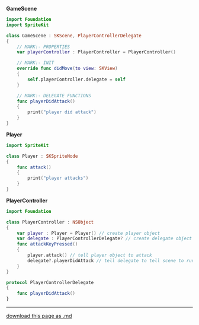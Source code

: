 **GameScene**

```swift
import Foundation
import SpriteKit

class GameScene : SKScene, PlayerControllerDelegate
{
	// MARK:- PROPERTIES
	var playerController : PlayerController = PlayerController()

	// MARK:- INIT
	override func didMove(to view: SKView)
    {
        self.playerController.delegate = self
    }

 	// MARK:- DELEGATE FUNCTIONS
    func playerDidAttack()
    {
    	print("player did attack")
    }
}
```

**Player**

```swift
import SpriteKit

class Player : SKSpriteNode
{
    func attack() 
    {
        print("player attacks")
    }
}
```

**PlayerController**

```swift
import Foundation

class PlayerController : NSObject
{
    var player : Player = Player() // create player object
    var delegate : PlayerControllerDelegate? // create delegate object
    func attackKeyPressed()
    {
        player.attack() // tell player object to attack
        delegate?.playerDidAttack // tell delegate to tell scene to run playerDidAttack
    }
}

protocol PlayerControllerDelegate
{
    func playerDidAttack()
}
```

-----------------------------------

[download this page as .md](https://raw.githubusercontent.com/retrokid/retrokid.github.io/master/tech_notes/delegate-protocol.md)